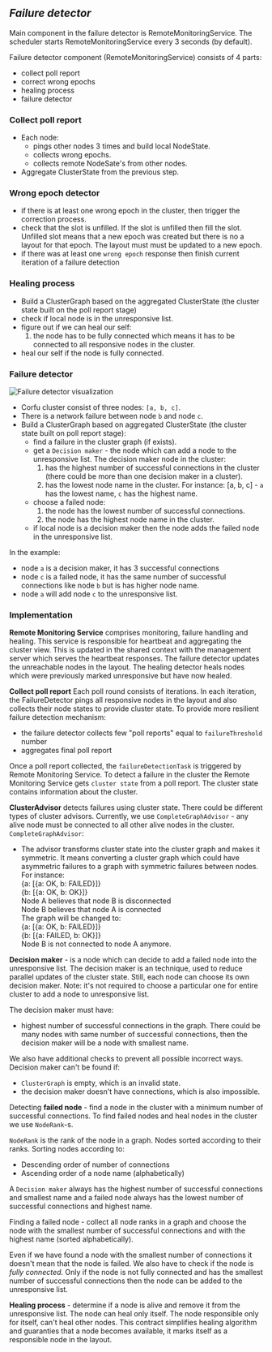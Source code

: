 ## _Failure detector_

Main component in the failure detector is RemoteMonitoringService.
The scheduler starts RemoteMonitoringService every 3 seconds (by default).

Failure detector component (RemoteMonitoringService) consists of 4 parts: 
 - collect poll report
 - correct wrong epochs
 - healing process
 - failure detector
 
### Collect poll report
 - Each node:
      - pings other nodes 3 times and build local NodeState. 
      - collects wrong epochs.
      - collects remote NodeSate's from other nodes.
 - Aggregate ClusterState from the previous step.     

### Wrong epoch detector
 - if there is at least one wrong epoch in the cluster, then trigger the correction process. 
 - check that the slot is unfilled. If the slot is unfilled then fill the slot.
   Unfilled slot means that a new epoch was created but there is no a layout for that epoch. 
   The layout must must be updated to a new epoch.
 - if there was at least one `wrong epoch` response then finish current iteration of a failure detection

### Healing process
 - Build a ClusterGraph based on the aggregated ClusterState (the cluster state built on the poll report stage)
 - check if local node is in the unresponsive list.
 - figure out if we can heal our self:
   1. the node has to be fully connected which means it has to be connected to all responsive nodes in the cluster.
 - heal our self if the node is fully connected.
 
### Failure detector
 ![Failure detector visualization](http://www.plantuml.com/plantuml/proxy?src=https://raw.githubusercontent.com/CorfuDB/CorfuDB/master/docs/failure-detector/failure-detector.puml)

 - Corfu cluster consist of three nodes: `[a, b, c]`.
 - There is a network failure between node `b` and node `c`.
 - Build a ClusterGraph based on aggregated ClusterState (the cluster state built on poll report stage):
   - find a failure in the cluster graph (if exists).
   - get a `Decision maker` - the node which can add a node to the unresponsive list. The decision maker node in the cluster:
     1. has the highest number of successful connections in the cluster (there could be more than one decision maker in a cluster).
     2. has the lowest node name in the cluster. For instance: [a, b, c] - `a` has the lowest name, `c` has the highest name.
   - choose a failed node:
     1. the node has the lowest number of successful connections.
     2. the node has the highest node name in the cluster.
   - if local node is a decision maker then the node adds the failed node in the unresponsive list.
   
In the example:
 - node `a` is a decision maker, it has 3 successful connections
 - node `c` is a failed node, it has the same number of successful connections like node `b` but is has higher node name.
 - node `a` will add node `c` to the unresponsive list.     
 
### Implementation

**Remote Monitoring Service** comprises monitoring, failure handling and healing.
This service is responsible for heartbeat and aggregating the cluster view. 
This is updated in the shared context with the management server which serves the heartbeat responses.
The failure detector updates the unreachable nodes in the layout.
The healing detector heals nodes which were previously marked unresponsive but have now healed.


**Collect poll report**
Each poll round consists of iterations. In each iteration, the FailureDetector pings all responsive nodes 
in the layout and also collects their node states to provide cluster state.
To provide more resilient failure detection mechanism:
 - the failure detector collects few "poll reports" equal to `failureThreshold` number 
 - aggregates final poll report

Once a poll report collected, the `failureDetectionTask` is triggered by Remote Monitoring Service.
To detect a failure in the cluster the Remote Monitoring Service gets `cluster state` from a poll report.
The cluster state contains information about the cluster.

**ClusterAdvisor** detects failures using cluster state. There could be different types of cluster advisors.
Currently, we use `CompleteGraphAdvisor` - any alive node must be connected to all other alive nodes in the cluster.
`CompleteGraphAdvisor`:
 - The advisor transforms cluster state into the cluster graph and makes it symmetric.
 It means converting a cluster graph which could have asymmetric failures to a graph with symmetric failures between nodes.
 For instance: <br/>
 {a: [{a: OK, b: FAILED}]} <br/>
 {b: [{a: OK, b: OK}]} <br/>
 Node A believes that node B is disconnected <br/>
 Node B believes that node A is connected <br/>
 The graph will be changed to: <br/>
 {a: [{a: OK, b: FAILED}]} <br/>
 {b: [{a: FAILED, b: OK}]} <br/>
 Node B is not connected to node A anymore.
 
**Decision maker** - is a node which can decide to add a failed node into the unresponsive list.
The decision maker is an technique, used to reduce parallel updates of the cluster state.
Still, each node can choose its own decision maker.
Note: it's not required to choose a particular one for entire cluster to add a node to unresponsive list.

The decision maker must have:
- highest number of successful connections in the graph.
There could be many nodes with same number of successful connections, 
then the decision maker will be a node with smallest name.

We also have additional checks to prevent all possible incorrect ways. Decision maker can't be found if:
- `ClusterGraph` is empty, which is an invalid state.
- the decision maker doesn't have connections, which is also impossible.

Detecting **failed node** - find a node in the cluster with a minimum number of successful connections.
To find failed nodes and heal nodes in the cluster we use `NodeRank`-s.

`NodeRank` is the rank of the node in a graph. Nodes sorted according to their ranks. 
Sorting nodes according to:
- Descending order of number of connections
- Ascending order of a node name (alphabetically)

A `Decision maker` always has the highest number of successful connections and smallest name and
a failed node always has the lowest number of successful connections and highest name.

Finding a failed node - collect all node ranks in a graph and choose the node 
with the smallest number of successful connections and with the highest name (sorted alphabetically).

Even if we have found a node with the smallest number of connections it doesn't mean that the node is 
failed. We also have to check if the node is *fully connected*. Only if the node is not fully connected 
and has the smallest number of successful connections then the node can be added to the unresponsive list.   

**Healing process** - determine if a node is alive and remove it from the unresponsive list.
The node can heal only itself. The node responsible only for itself, can't heal other nodes.
This contract simplifies healing algorithm and guaranties that a node becomes available, it marks itself as a responsible
node in the layout. 
 
